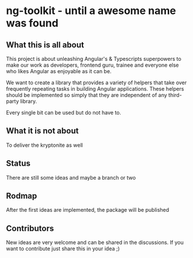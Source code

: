 # ng-toolkit - until a awesome name was found

## What this is all about

This project is about unleashing Angular's & Typescripts superpowers to make our work as developers, frontend guru, trainee and everyone else who likes Angular as enjoyable as it can be. 

We want to create a library that provides a variety of helpers that take over frequently repeating tasks in building Angular applications.
These helpers should be implemented so simply that they are independent of any third-party library.

Every single bit can be used but do not have to.

## What it is not about

To deliver the kryptonite as well

## Status

There are still some ideas and maybe a branch or two

## Rodmap

After the first ideas are implemented, the package will be published

## Contributors

New ideas are very welcome and can be shared in the discussions.
If you want to contribute just share this in your idea ;)
